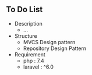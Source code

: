 ## To Do List

- Description
  - ...
- Structure
  - MVCS Design pattern
  - Repository Design Pattern
- Requirement
  - php : 7.4
  - laravel : ^6.0
